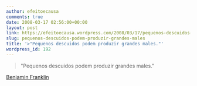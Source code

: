 ```yaml
---
author: efeitoecausa
comments: true
date: 2008-03-17 02:56:00+00:00
layout: post
link: https://efeitoecausa.wordpress.com/2008/03/17/pequenos-descuidos-podem-produzir-grandes-males/
slug: pequenos-descuidos-podem-produzir-grandes-males
title: '>"Pequenos descuidos podem produzir grandes males."'
wordpress_id: 192
---
```


>"Pequenos descuidos podem produzir grandes males."  
  
[Benjamin Franklin](http://www.frasesfamosas.com.br/de/benjamin-franklin.html)
